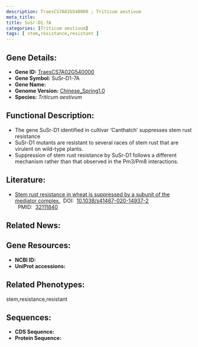 ```yaml
---
description: TraesCS7A02G540000 ; Triticum aestivum
meta_title:
title: SuSr-D1-7A
categories: [Triticum aestivum]
tags: [ stem,resistance,resistant ]
---
```


## Gene Details:
- **Gene ID:**	[TraesCS7A02G540000]()
- **Gene Symbol:** SuSr-D1-7A
- **Gene Name:** 
- **Genome Version:** [Chinese_Spring1.0]()
- **Species:** *Triticum aestivum*

## Functional Description:
   - The gene SuSr-D1 identified in cultivar ‘Canthatch’ suppresses stem rust resistance
   - SuSr-D1 mutants are resistant to several races of stem rust that are virulent on wild-type plants.
   - Suppression of stem rust resistance by SuSr-D1 follows a different mechanism rather than that observed in the Pm3/Pm8 interactions.

## Literature:
   - [Stem rust resistance in wheat is suppressed by a subunit of the mediator complex.]( https://www.nature.com/articles/s41467-020-14937-2)&nbsp;&nbsp;DOI:&nbsp;&nbsp;[10.1038/s41467-020-14937-2 ](https://www.nature.com/articles/s41467-020-14937-2)&nbsp;&nbsp;PMID:&nbsp;&nbsp;[32111840](https://pubmed.ncbi.nlm.nih.gov/32111840/)

## Related News:

## Gene Resources:
- **NCBI ID:** [](https://www.ncbi.nlm.nih.gov/gene/?term=)
- **UniProt accessions:** [](https://www.uniprot.org/uniprotkb//entry)

## Related Phenotypes:
stem,resistance,resistant

## Sequences:
- **CDS Sequence:**
- **Protein Sequence:**
